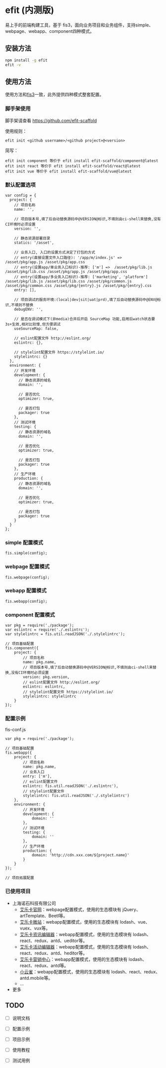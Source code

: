 # efit (内测版)

易上手的前端构建工具，基于 fis3，面向业务项目和业务组件，支持simple、webpage、webapp、component四种模式。

## 安装方法

```bash
npm install -g efit
efit -v
```

## 使用方法

使用方法和[fis3](http://fis.baidu.com/fis3/docs/api/config.html)一致，此外提供四种模式整套配置。

### 脚手架使用

脚手架请查看 https://github.com/efit-scaffold

使用规则：
```
efit init <github username>/<github project>@<version>
```

简写：
```
efit init component 等价于 efit install efit-scaffold/component@latest
efit init react 等价于 efit install efit-scaffold/react@latest
efit init vue 等价于 efit install efit-scaffold/vue@latest
```

### 默认配置选项

```
var config = {
  project: {
    // 项目名称
    name: '',
    
    // 项目版本号,填了后自动替换源码中@VERSION@标识,不填则由ci-shell来替换,没有CI环境时必须设置
    version: '',
    
    // 静态资源部署目录
    statics: '/asset',
    
    // 业务入口, 入口的设置方式决定了打包的方式
    // entry(直接设置文件入口路径): '/app/m/index.js' => /asset/pkg/app.js /asset/pkg/app.css
    // entry(设置app/单业务入口标识)-推荐: ['m'] =>  /asset/pkg/lib.js /asset/pkg/lib.css /asset/pkg/app.js /asset/pkg/app.css
    // entry(设置app/多业务入口标识)-推荐: ['marketing', 'platform'] /asset/pkg/lib.js /asset/pkg/lib.css /asset/pkg/common.js /asset/pkg/common.css /asset/pkg/{entry}.js /asset/pkg/{entry}.css
    entry: [],
    
    // 项目调试的服务环境:(local|dev|sit|uat|prd),填了后自动替换源码中@ENV@标识,不填则不替换
    debugENV: '',
    
    // 是否在调试模式下(非media)合并后开启 SourceMap 功能,启用后watch状态要3s+生效,相对比较慢,但方便调试
    useSourceMap: false,
    
    // eslint配置文件 http://eslint.org/
    eslintrc: {},
    
    // stylelint配置文件 https://stylelint.io/
    stylelintrc: {}
  },
  environment: {
    // 开发环境
    development: {
      // 静态资源的域名
      domain: '',
      
      // 是否优化
      optimizer: true,
      
      // 是否打包
      packager: true
    },
    // 测试环境
    testing: {
      // 静态资源的域名
      domain: '',
      
      // 是否优化
      optimizer: true,
      
      // 是否打包
      packager: true
    },
    // 生产环境
    production: {
      // 静态资源的域名
      domain: '',
      
      // 是否优化
      optimizer: true,
      
      // 是否打包
      packager: true
    }
  }
};
```

### simple 配置模式

```
fis.simple(config);
```

### webpage 配置模式

```
fis.webpage(config);
```

### webapp 配置模式

```
fis.webapp(config);
```

### component 配置模式

```
var pkg = require('./package');
var eslintrc = require('./.eslintrc');
var stylelintrc = fis.util.readJSON('./.stylelintrc');

// 项目基础配置
fis.component({
    project: {
        // 项目名称
        name: pkg.name,
        // 项目版本号,填了后自动替换源码中@VERSION@标识,不填则由ci-shell来替换,没有CI环境时必须设置
        version: pkg.version,
        // eslint配置文件 http://eslint.org/
        eslintrc: eslintrc,
        // stylelint配置文件 https://stylelint.io/
        stylelintrc: stylelintrc
    }
});
```

### 配置示例

fis-conf.js
```
var pkg = require('./package');

// 项目基础配置
fis.webapp({
    project: {
        // 项目名称
        name: pkg.name,
        // 业务入口
        entry: ['m'], 
        // eslint配置文件
        eslintrc: fis.util.readJSON('./.eslintrc'),
        // stylelint配置文件 
        stylelintrc: fis.util.readJSON('./.stylelintrc')
    },
    environment: {
        // 开发环境
        development: {
            domain: ''
        },
        // 测试环境
        testing: {
            domain: ''
        },
        // 生产环境
        production: {
            domain: 'http://cdn.xxx.com/${project.name}'
        }
    }
});

// 项目拓展配置

```

### 已使用项目

- 上海诺石科技有限公司
  - [艾乐卡官网](http://www.iloka.me/)：webpage配置模式，使用的生态模块有 jQuery、artTemplate、Beetl等。
  - [艾乐卡微站](http://m.iloka.me/iloka)：webapp配置模式，使用的生态模块有 lodash、vue、vuex、vux等。
  - [艾乐卡资讯编辑器](http://bs.iloka.me/content.html)：webapp配置模式，使用的生态模块有 lodash、react、redux、antd、ueditor等。
  - [艾乐卡活动编辑器](http://bs.iloka.me/h5.html)：webapp配置模式，使用的生态模块有 lodash、react、redux、antd、heditor等。
  - [艾乐卡营销中心](http://sso.iloka.me/?url=http%3A%2F%2Fbs.iloka.me%2F#/)：webapp配置模式，使用的生态模块有 lodash、react、redux、antd等。 
  - [小云雀](http://sso.iloka.me/?url=http%3A%2F%2Fbs.iloka.me%2F#/)：webapp配置模式，使用的生态模块有 lodash、react、redux、antd.mobile等。 
  - ...
- 更多

## TODO

- [ ] 说明文档
- [ ] 配置示例
- [ ] 项目示例
- [ ] 使用教程
- [ ] 测试用例

